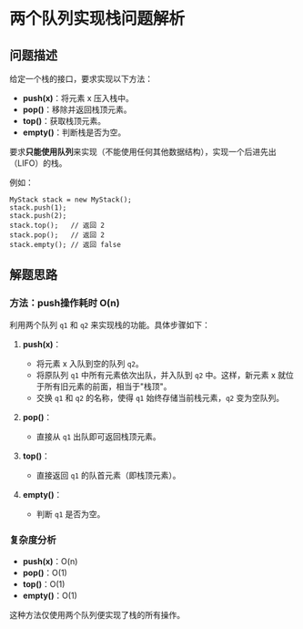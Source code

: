 # 两个队列实现栈问题解析

## 问题描述
给定一个栈的接口，要求实现以下方法：
- **push(x)**：将元素 x 压入栈中。
- **pop()**：移除并返回栈顶元素。
- **top()**：获取栈顶元素。
- **empty()**：判断栈是否为空。

要求**只能使用队列**来实现（不能使用任何其他数据结构），实现一个后进先出（LIFO）的栈。

例如：
```
MyStack stack = new MyStack();
stack.push(1);
stack.push(2);
stack.top();   // 返回 2
stack.pop();   // 返回 2
stack.empty(); // 返回 false
```

## 解题思路

### 方法：push操作耗时 O(n)
利用两个队列 `q1` 和 `q2` 来实现栈的功能。具体步骤如下：

1. **push(x)**：
   - 将元素 x 入队到空的队列 `q2`。
   - 将原队列 `q1` 中所有元素依次出队，并入队到 `q2` 中。这样，新元素 x 就位于所有旧元素的前面，相当于"栈顶"。
   - 交换 `q1` 和 `q2` 的名称，使得 `q1` 始终存储当前栈元素，`q2` 变为空队列。

2. **pop()**：
   - 直接从 `q1` 出队即可返回栈顶元素。

3. **top()**：
   - 直接返回 `q1` 的队首元素（即栈顶元素）。

4. **empty()**：
   - 判断 `q1` 是否为空。

### 复杂度分析
- **push(x)**：O(n)
- **pop()**：O(1)
- **top()**：O(1)
- **empty()**：O(1)

这种方法仅使用两个队列便实现了栈的所有操作。 